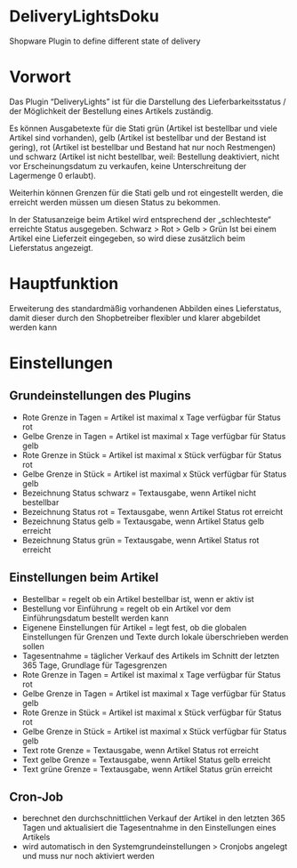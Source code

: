 DeliveryLightsDoku
==================

Shopware Plugin to define different state of delivery

# Vorwort
Das Plugin “DeliveryLights” ist für die Darstellung des Lieferbarkeitsstatus / der Möglichkeit der Bestellung eines Artikels zuständig. 

Es können Ausgabetexte für die Stati grün (Artikel ist bestellbar und viele Artikel sind vorhanden), gelb (Artikel ist bestellbar und der Bestand ist gering), rot (Artikel ist bestellbar und Bestand hat nur noch Restmengen) und schwarz (Artikel ist nicht bestellbar, weil: Bestellung deaktiviert, nicht vor Erscheinungsdatum zu verkaufen, keine Unterschreitung der Lagermenge 0 erlaubt).

Weiterhin können Grenzen für die Stati gelb und rot eingestellt werden, die erreicht werden müssen um diesen Status zu bekommen. 

In der Statusanzeige beim Artikel wird entsprechend der „schlechteste“ erreichte Status ausgegeben.
Schwarz > Rot > Gelb > Grün
Ist bei einem Artikel eine Lieferzeit eingegeben, so wird diese zusätzlich beim Lieferstatus angezeigt.

# Hauptfunktion
Erweiterung des standardmäßig vorhandenen Abbilden eines Lieferstatus, damit dieser durch den Shopbetreiber flexibler und klarer abgebildet werden kann

# Einstellungen
## Grundeinstellungen des Plugins
* Rote Grenze in Tagen = Artikel ist maximal x Tage verfügbar für Status rot
* Gelbe Grenze in Tagen = Artikel ist maximal x Tage verfügbar für Status gelb
* Rote Grenze in Stück = Artikel ist maximal x Stück verfügbar für Status rot
* Gelbe Grenze in Stück = Artikel ist maximal x Stück verfügbar für Status gelb
* Bezeichnung Status schwarz = Textausgabe, wenn Artikel nicht bestellbar
* Bezeichnung Status rot = Textausgabe, wenn Artikel Status rot erreicht
* Bezeichnung Status gelb = Textausgabe, wenn Artikel Status gelb erreicht
* Bezeichnung Status grün = Textausgabe, wenn Artikel Status rot erreicht

## Einstellungen beim Artikel
* Bestellbar = regelt ob ein Artikel bestellbar ist, wenn er aktiv ist
* Bestellung vor Einführung = regelt ob ein Artikel vor dem Einführungsdatum bestellt werden kann
* Eigenene Einstellungen für Artikel = legt fest, ob die globalen Einstellungen für Grenzen und Texte durch lokale überschrieben werden sollen
* Tagesentnahme = täglicher Verkauf des Artikels im Schnitt der letzten 365 Tage, Grundlage für Tagesgrenzen
* Rote Grenze in Tagen = Artikel ist maximal x Tage verfügbar für Status rot
* Gelbe Grenze in Tagen = Artikel ist maximal x Tage verfügbar für Status gelb
* Rote Grenze in Stück = Artikel ist maximal x Stück verfügbar für Status rot
* Gelbe Grenze in Stück = Artikel ist maximal x Stück verfügbar für Status gelb
* Text rote Grenze = Textausgabe, wenn Artikel Status rot erreicht
* Text gelbe Grenze = Textausgabe, wenn Artikel Status gelb erreicht
* Text grüne Grenze = Textausgabe, wenn Artikel Status grün erreicht

## Cron-Job
* berechnet den durchschnittlichen Verkauf der Artikel in den letzten 365 Tagen und aktualisiert die Tagesentnahme in den Einstellungen eines Artikels
* wird automatisch in den Systemgrundeinstellungen > Cronjobs angelegt und muss nur noch aktiviert werden
